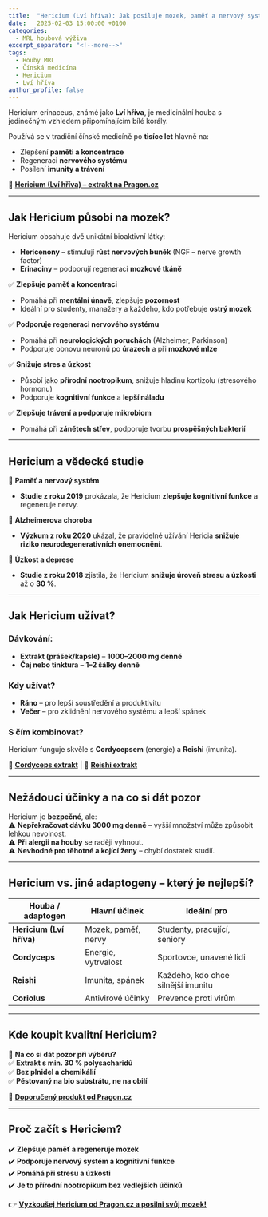 ```yaml
---
title:  "Hericium (Lví hříva): Jak posiluje mozek, paměť a nervový systém?"
date:   2025-02-03 15:00:00 +0100
categories: 
  - MRL houbová výživa
excerpt_separator: "<!--more-->"
tags:
  - Houby MRL
  - Čínská medicína
  - Hericium
  - Lví hříva
author_profile: false
---
```



Hericium erinaceus, známé jako **Lví hříva**, je medicinální houba s jedinečným vzhledem připomínajícím bílé korály.  

Používá se v tradiční čínské medicíně po **tisíce let** hlavně na:  
- Zlepšení **paměti a koncentrace**  
- Regeneraci **nervového systému**  
- Posílení **imunity a trávení**  

🔗 [**Hericium (Lví hříva) – extrakt na Pragon.cz**](https://www.pragon.cz/hericium-mrl-koralovec-jezaty-lvi-hriva-c469/)  

---

## **Jak Hericium působí na mozek?**  

Hericium obsahuje dvě unikátní bioaktivní látky:  
- **Hericenony** – stimulují **růst nervových buněk** (NGF – nerve growth factor)  
- **Erinaciny** – podporují regeneraci **mozkové tkáně**  

✅ **Zlepšuje paměť a koncentraci**  
- Pomáhá při **mentální únavě**, zlepšuje **pozornost**  
- Ideální pro studenty, manažery a každého, kdo potřebuje **ostrý mozek**  

✅ **Podporuje regeneraci nervového systému**  
- Pomáhá při **neurologických poruchách** (Alzheimer, Parkinson)  
- Podporuje obnovu neuronů po **úrazech** a při **mozkové mlze**  

✅ **Snižuje stres a úzkost**  
- Působí jako **přírodní nootropikum**, snižuje hladinu kortizolu (stresového hormonu)  
- Podporuje **kognitivní funkce** a **lepší náladu**  

✅ **Zlepšuje trávení a podporuje mikrobiom**  
- Pomáhá při **zánětech střev**, podporuje tvorbu **prospěšných bakterií**  

---

## **Hericium a vědecké studie**  

📌 **Paměť a nervový systém**  
- **Studie z roku 2019** prokázala, že Hericium **zlepšuje kognitivní funkce** a regeneruje nervy.  

📌 **Alzheimerova choroba**  
- **Výzkum z roku 2020** ukázal, že pravidelné užívání Hericia **snižuje riziko neurodegenerativních onemocnění**.  

📌 **Úzkost a deprese**  
- **Studie z roku 2018** zjistila, že Hericium **snižuje úroveň stresu a úzkosti** až o **30 %**.  

---

## **Jak Hericium užívat?**  

### **Dávkování:**  
- **Extrakt (prášek/kapsle)** – **1000–2000 mg denně**  
- **Čaj nebo tinktura** – **1–2 šálky denně**  

### **Kdy užívat?**  
- **Ráno** – pro lepší soustředění a produktivitu  
- **Večer** – pro zklidnění nervového systému a lepší spánek  

### **S čím kombinovat?**  
Hericium funguje skvěle s **Cordycepsem** (energie) a **Reishi** (imunita).  

🔗 [**Cordyceps extrakt**]([https://www.pragon.cz/cordyceps](https://www.pragon.cz/cordyceps-mrl-housenice-cinska-c467/)) | 🔗 [**Reishi extrakt**]([https://www.pragon.cz/reishi](https://www.pragon.cz/reishi-mrl-lesklokorka-leskla-c474/))  

---

## **Nežádoucí účinky a na co si dát pozor**  

Hericium je **bezpečné**, ale:  
⚠️ **Nepřekračovat dávku 3000 mg denně** – vyšší množství může způsobit lehkou nevolnost.  
⚠️ **Při alergii na houby** se raději vyhnout.  
⚠️ **Nevhodné pro těhotné a kojící ženy** – chybí dostatek studií.  

---

## **Hericium vs. jiné adaptogeny – který je nejlepší?**  

| Houba / adaptogen | Hlavní účinek | Ideální pro |  
|-------------------|--------------|------------|  
| **Hericium (Lví hříva)** | Mozek, paměť, nervy | Studenty, pracující, seniory |  
| **Cordyceps** | Energie, vytrvalost | Sportovce, unavené lidi |  
| **Reishi** | Imunita, spánek | Každého, kdo chce silnější imunitu |  
| **Coriolus** | Antivirové účinky | Prevence proti virům |  

---

## **Kde koupit kvalitní Hericium?**  

📌 **Na co si dát pozor při výběru?**  
✅ **Extrakt s min. 30 % polysacharidů**  
✅ **Bez plnidel a chemikálií**  
✅ **Pěstovaný na bio substrátu, ne na obilí**  

🔗 [**Doporučený produkt od Pragon.cz**](https://www.pragon.cz/hericium-mrl-koralovec-jezaty-lvi-hriva-c469/)  

---

## **Proč začít s Hericiem?**  

✔️ **Zlepšuje paměť a regeneruje mozek**  
✔️ **Podporuje nervový systém a kognitivní funkce**  
✔️ **Pomáhá při stresu a úzkosti**  
✔️ **Je to přírodní nootropikum bez vedlejších účinků**  

👉 [**Vyzkoušej Hericium od Pragon.cz a posilni svůj mozek!**](https://www.pragon.cz/hericium-mrl-koralovec-jezaty-lvi-hriva-c469/)  

